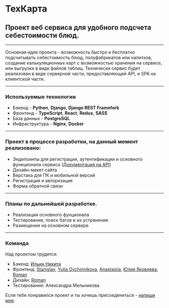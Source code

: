 # ТехКарта
  
## Проект веб сервиса для удобного подсчета себестоимости блюд.

---
 Основная идея проекта - возможность быстро и бесплатно подсчитывать себестоимость блюд, полуфабрикатов или напитков, создание калькуляционных карт с возможностью хранения на сервисе, или выгрузки в виде файлов таблиц. Технически сервис будет реализован в виде серверной части, предоставляющей API, и SPA на клиентской части.
 
---

### Используемые технологии

<ul>
  <li>Бэкенд - <b>Python</b>, <b>Django</b>, <b>Django REST Framefork</b> </li>
  <li>Фронтенд - <b>TypeScript</b>, <b>React</b>, <b>Redux</b>, <b>SASS</b></li>
  <li>База данных - <b>PostgreSQL</b></li>
  <li>Инфраструктура  - <b>Nginx</b>, <b>Docker</b></li>
</ul>

---

### Проект в процессе разработки, на данный мемент реализовано:

 <ul>
  <li>Эндепоинты для регистрации, аутентификации и основного функционала сервиса (<a href="http://51.250.22.169/redoc/">Документация на API</a>)</li>
  <li>Дизайн-макет сайта</li>
  <li>Верстака для ПК и мобильной версий</li>
  <li>Регистрация и авторизация</li>
  <li>Форма обратной связи</li>
</ul>

---

### Планы по дальнейшей разработке.


<ul>
  <li>Реализация основного фунционала</li>
  <li>Тестирование, поиск багов и их устранение</li>
  <li>Размещение на основном сервере</li>
</ul>

---

### Команда

Над проектом трудятся:
<ul>
  <li>Бэкенд: <a href="https://github.com/ilinNE">Ильин Никита</a></li>
  <li>Фронтенд:  <a href="https://github.com/TarStaBor">Stanislav</a>, <a href="https://github.com/YuliaOvchinnikova">Yulia Ovchinnikova</a>, <a href="https://github.com/NastiaShh">Anastasiia</a>, <a href="https://github.com/yuliaiakovleva">Юлия Яковлева</a>, <a href="https://github.com/GudRom">Roman</a></li> 
  <li>Дизайн: <a href="https://github.com/GudRom">Roman</a></li>
  <li>Тестирование: Александра Мельникова</li>
</ul>

Если тебе понравился проект и ты хочешь присоедениться - <a href="https://t.me/Ilin_ne">напиши мне</a>. 

